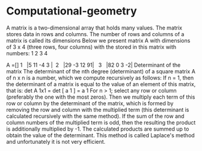 # Computational-geometry
A matrix is a two-dimensional array that holds many values. The matrix stores
data in rows and columns. The number of rows and columns of a matrix is called its dimensions Below
we present matrix A with dimensions of 3 x 4 (three rows, four columns) with the stored in
this matrix with numbers:
1 2 3 4  

A =[]
1   |5 11 -4 3 | 
2   |29 -3 12 91|  
3   |82 0 3 -2|
Determinant of the matrix
The determinant of the nth degree (determinant) of a square matrix A of n x n is a number,
which we compute recursively as follows:
If n = 1, then the determinant of a matrix is ​​equal to the value of an element of this matrix,
that is: det A 1x1 = det [ a 1 ] = a 1
For n > 1; select any row or column (preferably the one with the most zeros). Then
we multiply each term of this row or column by the determinant of the matrix, which is formed by
removing the row and column with the multiplied term (this determinant is calculated recursively with the same
method). If the sum of the row and column numbers of the multiplied term is odd, then the resulting
the product is additionally multiplied by -1. The calculated products are summed up to obtain the value of the determinant.
This method is called Laplace's method and unfortunately it is not very efficient.
